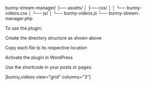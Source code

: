 bunny-stream-manager/
├── assets/
│   ├── css/
│   │   └── bunny-videos.css
│   └── js/
│       └── bunny-videos.js
└── bunny-stream-manager.php


To use the plugin:

Create the directory structure as shown above

Copy each file to its respective location

Activate the plugin in WordPress

Use the shortcode in your posts or pages:

[bunny_videos view="grid" columns="3"]
